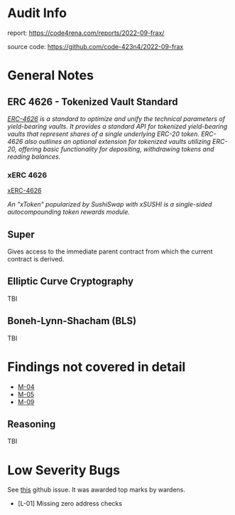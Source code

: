 # Audit Info
report: https://code4rena.com/reports/2022-09-frax/ <br>

source code: https://github.com/code-423n4/2022-09-frax

# General Notes

## ERC 4626 - Tokenized Vault Standard

*[ERC-4626](https://github.com/transmissions11/solmate/blob/main/src/mixins/ERC4626.sol) is a standard to optimize and unify the technical parameters of yield-bearing vaults. It provides a standard API for tokenized yield-bearing vaults that represent shares of a single underlying ERC-20 token. ERC-4626 also outlines an optional extension for tokenized vaults utilizing ERC-20, offering basic functionality for depositing, withdrawing tokens and reading balances.*

### xERC 4626

[xERC-4626](https://github.com/fei-protocol/ERC4626/blob/main/src/xERC4626.sol)

*An "xToken" popularized by SushiSwap with xSUSHI is a single-sided autocompounding token rewards module.*

## Super
Gives access to the immediate parent contract from which the current contract is derived.

## Elliptic Curve Cryptography
TBI

## Boneh-Lynn-Shacham (BLS)
TBI

# Findings not covered in detail

- [M-04](https://code4rena.com/reports/2022-09-frax/#m-04-removevalidator-and-removeminter-may-fail-due-to-exceeding-gas-limit)
- [M-05](https://code4rena.com/reports/2022-09-frax/#m-05-frxethminterdepositether-may-run-out-of-gas-leading-to-lost-eth)
- [M-09](https://code4rena.com/reports/2022-09-frax/#m-09-recoverether-not-updating-currentwithheldeth-breaks-calculation-of-withheld-amount-for-further-deposits)

## Reasoning
TBI


# Low Severity Bugs

See [this](https://github.com/code-423n4/2022-09-frax-findings/issues/155) github issue. It was awarded top marks by wardens.
<br>

- [L-01] Missing zero address checks
